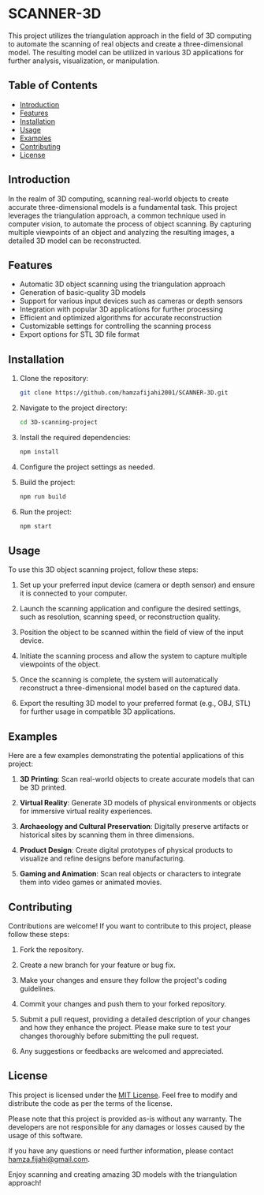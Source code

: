 # SCANNER-3D

This project utilizes the triangulation approach in the field of 3D computing to automate the scanning of real objects and create a three-dimensional model. The resulting model can be utilized in various 3D applications for further analysis, visualization, or manipulation.

## Table of Contents
- [Introduction](#introduction)
- [Features](#features)
- [Installation](#installation)
- [Usage](#usage)
- [Examples](#examples)
- [Contributing](#contributing)
- [License](#license)

## Introduction
In the realm of 3D computing, scanning real-world objects to create accurate three-dimensional models is a fundamental task. This project leverages the triangulation approach, a common technique used in computer vision, to automate the process of object scanning. By capturing multiple viewpoints of an object and analyzing the resulting images, a detailed 3D model can be reconstructed.

## Features
- Automatic 3D object scanning using the triangulation approach
- Generation of basic-quality 3D models
- Support for various input devices such as cameras or depth sensors
- Integration with popular 3D applications for further processing
- Efficient and optimized algorithms for accurate reconstruction
- Customizable settings for controlling the scanning process
- Export options for STL 3D file format

## Installation
1. Clone the repository:

   ```bash
   git clone https://github.com/hamzafijahi2001/SCANNER-3D.git
   ```

2. Navigate to the project directory:

   ```bash
   cd 3D-scanning-project
   ```

3. Install the required dependencies:

   ```bash
   npm install
   ```

4. Configure the project settings as needed.

5. Build the project:

   ```bash
   npm run build
   ```

6. Run the project:

   ```bash
   npm start
   ```

## Usage
To use this 3D object scanning project, follow these steps:

1. Set up your preferred input device (camera or depth sensor) and ensure it is connected to your computer.

2. Launch the scanning application and configure the desired settings, such as resolution, scanning speed, or reconstruction quality.

3. Position the object to be scanned within the field of view of the input device.

4. Initiate the scanning process and allow the system to capture multiple viewpoints of the object.

5. Once the scanning is complete, the system will automatically reconstruct a three-dimensional model based on the captured data.

6. Export the resulting 3D model to your preferred format (e.g., OBJ, STL) for further usage in compatible 3D applications.

## Examples
Here are a few examples demonstrating the potential applications of this project:

1. **3D Printing**: Scan real-world objects to create accurate models that can be 3D printed.

2. **Virtual Reality**: Generate 3D models of physical environments or objects for immersive virtual reality experiences.

3. **Archaeology and Cultural Preservation**: Digitally preserve artifacts or historical sites by scanning them in three dimensions.

4. **Product Design**: Create digital prototypes of physical products to visualize and refine designs before manufacturing.

5. **Gaming and Animation**: Scan real objects or characters to integrate them into video games or animated movies.

## Contributing
Contributions are welcome! If you want to contribute to this project, please follow these steps:

1. Fork the repository.

2. Create a new branch for your feature or bug fix.

3. Make your changes and ensure they follow the project's coding guidelines.

4. Commit your changes and push them to your forked repository.

5. Submit a pull request, providing a detailed description of your changes and how they enhance the project. Please make sure to test your changes thoroughly before submitting the pull request.

6. Any suggestions or feedbacks are welcomed and appreciated.

## License
This project is licensed under the [MIT License](LICENSE). Feel free to modify and distribute the code as per the terms of the license.

Please note that this project is provided as-is without any warranty. The developers are not responsible for any damages or losses caused by the usage of this software.

If you have any questions or need further information, please contact [hamza.fijahi@gmail.com](mailto:hamza.fijahi@gmail.com).

Enjoy scanning and creating amazing 3D models with the triangulation approach!
